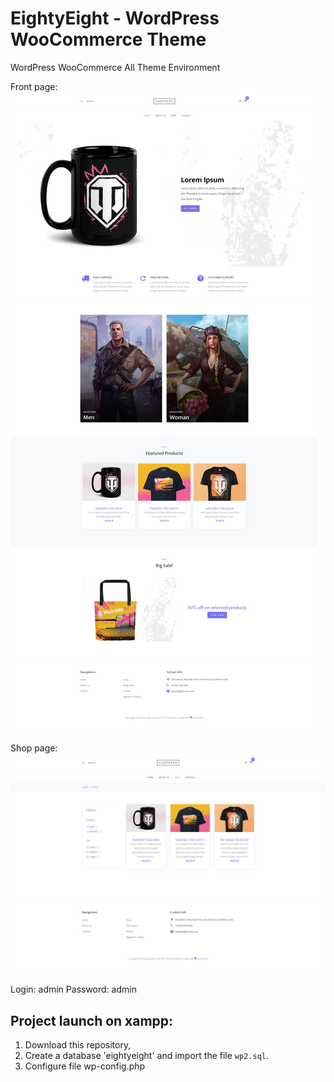 # EightyEight - WordPress WooCommerce Theme

WordPress WooCommerce All Theme Environment

Front page:
![My Image](https://github.com/Angir777/eightyeight/blob/main/wp-content/themes/eightyeight/settings/screen-front-page.jpg)

Shop page:
![My Image](https://github.com/Angir777/eightyeight/blob/main/wp-content/themes/eightyeight/settings/screen-shop-page.jpg)

Login: admin
Password: admin

## Project launch on xampp:
1. Download this repository,
2. Create a database 'eightyeight' and import the file `wp2.sql`.
3. Configure file wp-config.php